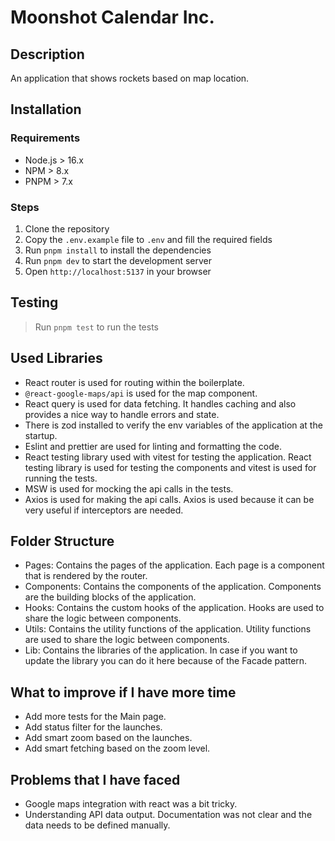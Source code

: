 # Moonshot Calendar Inc. 
## Description
An application that shows rockets based on map location.

## Installation

### Requirements
- Node.js > 16.x
- NPM > 8.x
- PNPM > 7.x


### Steps
1. Clone the repository
2. Copy the `.env.example` file to `.env` and fill the required fields
3. Run `pnpm install` to install the dependencies
4. Run `pnpm dev` to start the development server
5. Open `http://localhost:5137` in your browser


## Testing
> Run `pnpm test` to run the tests

## Used Libraries
 - React router is used for routing within the boilerplate.
 - `@react-google-maps/api` is used for the map component.
 - React query is used for data fetching. It handles caching and also provides a nice way to handle errors and state.
 - There is zod installed to verify the env variables of the application at the startup.
 - Eslint and prettier are used for linting and formatting the code.
 - React testing library used with vitest for testing the application. React testing library is used for testing the components and vitest is used for running the tests.
 - MSW is used for mocking the api calls in the tests.
 - Axios is used for making the api calls. Axios is used because it can be very useful if interceptors are needed.

## Folder Structure
  - Pages: Contains the pages of the application. Each page is a component that is rendered by the router.
  - Components: Contains the components of the application. Components are the building blocks of the application.
  - Hooks: Contains the custom hooks of the application. Hooks are used to share the logic between components.
  - Utils: Contains the utility functions of the application. Utility functions are used to share the logic between components.
  - Lib: Contains the libraries of the application. In case if you want to update the library you can do it here because of the Facade pattern.


## What to improve if I have more time
 - Add more tests for the Main page.
 - Add status filter for the launches.
 - Add smart zoom based on the launches.
 - Add smart fetching based on the zoom level.

## Problems that I have faced
 - Google maps integration with react was a bit tricky.
 - Understanding API data output. Documentation was not clear and the data needs to be defined manually.